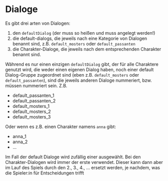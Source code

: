 # Dialoge 

Es gibt drei arten von Dialogen:
1. den `defaultDialog` (der muss so heißen und muss angelegt werden!)
2. die default-dialogs, die jeweils nach eine Kategorie von Dialogen benannt
   sind, z.B. `default_mosters` oder `default_passanten`
3. die Charakter-Dialoge, die jeweils nach dem entsprechenden Charakter benannt
   sind. 

Während es nur einen einzigen `defaultDialog` gibt, der für alle Charaktere
genutzt wird, die weder einen eigenen Dialog haben, noch einer
default Dialog-Gruppe zugeordnet sind (eben z.B. `default_mosters` oder
`default_passanten`), sind die jeweils anderen Dialoge nummeriert, bzw. müssen
nummeriert sein. Z.B. 
- default_passanten_1
- default_passanten_2
- default_mosters_1
- default_mosters_2
- default_mosters_3

Oder wenn es z.B. einen Charakter namens `anna` gibt: 
- anna_1 
- anna_2
- ...

Im Fall der default Dialoge wird zufällig einer ausgewählt. Bei den
Charakter-Dialogen wird immer der erste verwendet. Dieser kann dann aber im Lauf
des Spiels durch den 2., 3., 4., ... ersetzt werden, je nachdem, was die
Spieler:in für Entscheidungen trifft
